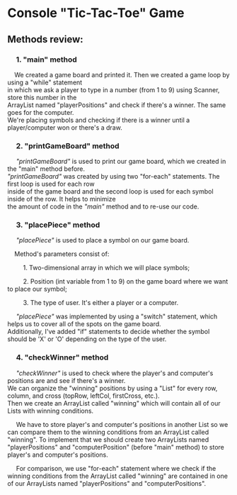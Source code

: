 # Console "Tic-Tac-Toe" Game

## Methods review:  
### &nbsp;&nbsp;&nbsp;&nbsp; **1. "main" method**  

&nbsp;&nbsp;&nbsp;&nbsp;We created a game board and printed it. Then we created a game loop by using a "while" statement   
   in which we ask a player to type in a number (from 1 to 9) using Scanner, store this number in the  
   ArrayList named "playerPositions" and check if there's a winner. The same goes for the computer.  
   We're placing symbols and checking if there is a winner until a player/computer won or there's a draw.    
	
	
### &nbsp;&nbsp;&nbsp;&nbsp; **2. "printGameBoard" method**  

&nbsp;&nbsp;&nbsp;&nbsp; *"printGameBoard"* is used to print our game board, which we created in the "main" method before.  
*"printGameBoard"* was created by using two "for-each" statements. The first loop is used for each row  
inside of the game board and the second loop is used for each symbol inside of the row. It helps to minimize  
  the amount of code in the *"main"* method and to re-use our code.    
	
  ### &nbsp;&nbsp;&nbsp;&nbsp; **3. "placePiece" method**
  
  &nbsp;&nbsp;&nbsp;&nbsp; *"placePiece"* is used to place a symbol on our game board.  
  
&nbsp;&nbsp;&nbsp;&nbsp;Method's parameters consist of:  
  
   &nbsp;&nbsp;&nbsp;&nbsp;&nbsp;&nbsp;&nbsp;&nbsp; 1. Two-dimensional array in which we will place symbols;
      
   &nbsp;&nbsp;&nbsp;&nbsp;&nbsp;&nbsp;&nbsp;&nbsp; 2. Position (int variable from 1 to 9) on the game board where we want to place our symbol;
       
   &nbsp;&nbsp;&nbsp;&nbsp;&nbsp;&nbsp;&nbsp;&nbsp; 3. The type of user. It's either a player or a computer.  
      
&nbsp;&nbsp;&nbsp;&nbsp; *"placePiece"* was implemented by using a "switch" statement, which helps us to cover all of the 
  spots on the game board.   
  Additionally, I've added "if" statements to decide whether the symbol 
  should be 'X' or 'O' depending on the type of the user. 
	
  ### &nbsp;&nbsp;&nbsp;&nbsp; **4. "checkWinner" method** 
  
&nbsp;&nbsp;&nbsp;&nbsp; *"checkWinner"* is used to check where the player's and computer's positions are and see if there's a winner.  
We can organize the "winning" positions by using a "List" for every row, column, and cross (topRow, leftCol, firstCross, etc.).  
Then we create an ArrayList called "winning" which will contain all of our Lists with winning conditions.   

&nbsp;&nbsp;&nbsp;&nbsp; We have to store player's and computer's positions in another List so we can compare them to the winning conditions 
from an ArrayList called "winning". To implement that we should create two ArrayLists named "playerPositions" and "computerPosition" 
(before "main" method) to store player's and computer's positions.  

&nbsp;&nbsp;&nbsp;&nbsp; For comparison, we use "for-each" statement where we check if the winning conditions from the ArrayList called "winning" 
are contained in one of our ArrayLists named "playerPositions" and "computerPositions".


